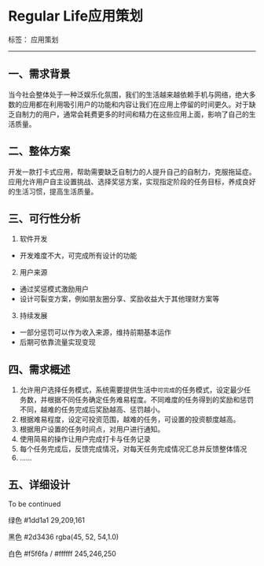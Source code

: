 # Regular Life应用策划

标签： 应用策划

---

一、需求背景
---
当今社会整体处于一种泛娱乐化氛围，我们的生活越来越依赖手机与网络，绝大多数的应用都在利用吸引用户的功能和内容让我们在应用上停留的时间更久。对于缺乏自制力的用户，通常会耗费更多的时间和精力在这些应用上面，影响了自己的生活质量。

二、整体方案
---
开发一款打卡式应用，帮助需要缺乏自制力的人提升自己的自制力，克服拖延症。应用允许用户自主设置挑战、选择奖惩方案，实现指定阶段的任务目标，养成良好的生活习惯，提高生活质量。

三、可行性分析
---
1. 软件开发
  - 开发难度不大，可完成所有设计的功能
2. 用户来源
  - 通过奖惩模式激励用户
  - 设计可裂变方案，例如朋友圈分享、奖励收益大于其他理财方案等
3. 持续发展
  - 一部分惩罚可以作为收入来源，维持前期基本运作
  - 后期可依靠流量实现变现

四、需求概述
---
1. 允许用户选择任务模式，系统需要提供生活中`可完成`的任务模式，设定最少任务数，并根据不同任务确定任务难易程度。不同难度的任务得到的奖励和惩罚不同，越难的任务完成后奖励越高、惩罚越小。
2. 根据难易程度，设定可投资范围，越难的任务，可设置的投资额度越高。
3. 根据用户设置的任务时间点，对用户进行通知。
4. 使用简易的操作让用户完成打卡与任务记录
5. 每个任务完成后，反馈完成情况，对每天任务完成情况汇总并反馈整体情况
6. ……

五、详细设计
---
To be continued

绿色 #1dd1a1 29,209,161

黑色 #2d3436 rgba(45, 52, 54,1.0)

白色 #f5f6fa / #ffffff   245,246,250
